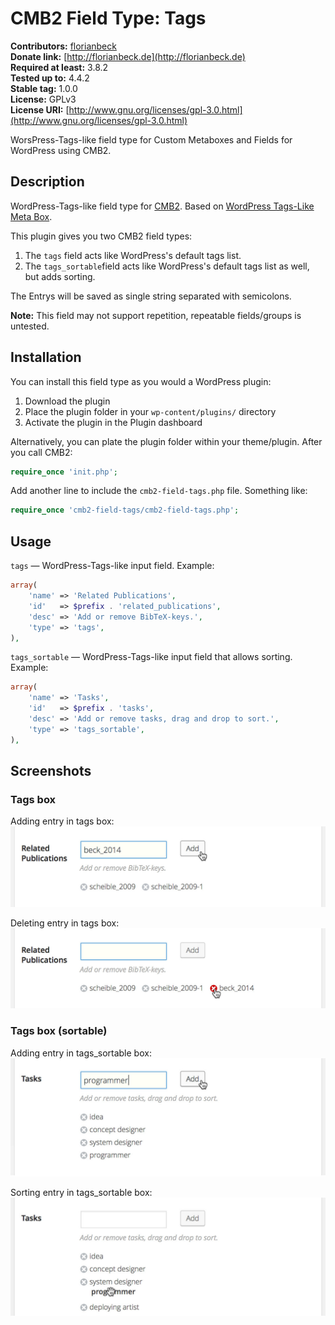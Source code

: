 # CMB2 Field Type: Tags

**Contributors:**      [florianbeck](https://github.com/florianbeck)  
**Donate link:**       [http://florianbeck.de](http://florianbeck.de)  
**Required at least:** 3.8.2  
**Tested up to:**      4.4.2  
**Stable tag:**        1.0.0  
**License:** GPLv3  
**License URI:** [http://www.gnu.org/licenses/gpl-3.0.html](http://www.gnu.org/licenses/gpl-3.0.html)

WorsPress-Tags-like field type for Custom Metaboxes and Fields for WordPress using CMB2.  

## Description
WordPress-Tags-like field type for [CMB2](https://github.com/WebDevStudios/CMB2). Based on [WordPress Tags-Like Meta Box](https://github.com/WebDevStudios/WordPress-tags-like-meta-box).

This plugin gives you two CMB2 field types:

1. The ```tags``` field acts like WordPress's default tags list.
2. The ```tags_sortable```field acts like WordPress's default tags list as well, but adds sorting.

The Entrys will be saved as single string separated with semicolons.

**Note:** This field may not support repetition, repeatable fields/groups is untested.

## Installation
You can install this field type as you would a WordPress plugin: 

1. Download the plugin
2. Place the plugin folder in your ```wp-content/plugins/``` directory
3. Activate the plugin in the Plugin dashboard

Alternatively, you can plate the plugin folder within your theme/plugin. After you call CMB2:

```php
require_once 'init.php';
```

Add another line to include the ```cmb2-field-tags.php``` file. Something like:

```php
require_once 'cmb2-field-tags/cmb2-field-tags.php';
```

## Usage

```tags``` — WordPress-Tags-like input field. Example:

```php
array(
	'name' => 'Related Publications',
	'id'   => $prefix . 'related_publications',
	'desc' => 'Add or remove BibTeX-keys.',
	'type' => 'tags',
),
```

```tags_sortable``` — WordPress-Tags-like input field that allows sorting. Example:

```php
array(
	'name' => 'Tasks',
	'id'   => $prefix . 'tasks',
	'desc' => 'Add or remove tasks, drag and drop to sort.',
	'type' => 'tags_sortable',
),
```

## Screenshots

### Tags box

Adding entry in tags box:
![Adding entry in tags box](screenshot-1.jpg)

Deleting entry in tags box:
![Deleting entry in tags box](screenshot-2.jpg)

### Tags box (sortable)

Adding entry in tags_sortable box:
![Adding entry in tags_sortable box](screenshot-3.jpg)

Sorting entry in tags_sortable box:
![Deleting entry in tags_sortablebox](screenshot-4.jpg)
